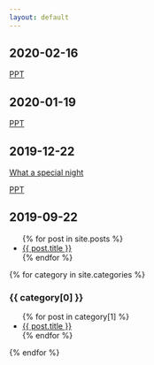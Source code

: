 ```yaml
---
layout: default
---
```

## 2020-02-16

[PPT](https://docs.google.com/presentation/d/14A2l8f3vjg35OyvG6kp6R5uuEEvFL728B2Xg4WS0Gfo/edit?usp=sharing)

## 2020-01-19

[PPT](https://docs.google.com/presentation/d/1OdZzU_3cE_JtoA7AYRMPx7evv05kymP4muhOFFZPHU8/edit?usp=sharing)

## 2019-12-22

[What a special night](https://youtu.be/duzZ-p6rYNI)

[PPT](https://docs.google.com/presentation/d/1M65Y8BtOjLbMkIrCwABv_LMCVIygp6Ol0ukEG6v78iE/edit?usp=drivesdk)

## 2019-09-22

<ul>
  {% for post in site.posts %}
    <li>
      <a href="{{ post.url | absolute_url }}">{{ post.title }}</a>
    </li>
  {% endfor %}
</ul>

{% for category in site.categories %}
  <h3>{{ category[0] }}</h3>
  <ul>
    {% for post in category[1] %}
      <li><a href="{{ post.url | absolute_url }}">{{ post.title }}</a></li>
    {% endfor %}
  </ul>
{% endfor %}
